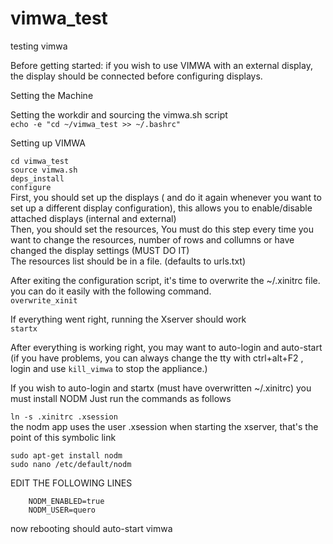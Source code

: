 # vimwa_test
testing vimwa

Before getting started: if you wish to use VIMWA with an external display, the display should be connected before configuring displays.


Setting the Machine

Setting the workdir and sourcing the vimwa.sh script  
```echo -e "cd ~/vimwa_test >> ~/.bashrc"```


Setting up VIMWA

```cd vimwa_test```  
```source vimwa.sh```  
```deps_install```  
```configure```  
First, you should set up the displays ( and do it again whenever you want to set up a different display configuration), this allows you to enable/disable attached displays (internal and external)  
Then, you should set the resources, You must do this step every time you want to change the resources, number of rows and collumns or have changed the display settings (MUST DO IT)  
The resources list should be in a file. (defaults to urls.txt)  

After exiting the configuration script, it's time to overwrite the ~/.xinitrc file. you can do it easily with the following command.  
```overwrite_xinit```  
  
If everything went right, running the Xserver should work  
```startx```  
  
  
  

After everything is working right, you may want to auto-login and auto-start  
(if you have problems, you can always change the tty with ctrl+alt+F2 , login and use ```kill_vimwa``` to stop the appliance.)  
  
  
If you wish to auto-login and startx (must have overwritten ~/.xinitrc) you must install NODM
Just run the commands as follows  
  
  
```ln -s .xinitrc .xsession```  
the nodm app uses the user .xsession when starting the xserver, that's the point of this symbolic link  
  
  
```sudo apt-get install nodm```  
```sudo nano /etc/default/nodm```  
  
EDIT THE FOLLOWING LINES  
  
        NODM_ENABLED=true  
        NODM_USER=quero  

now rebooting should auto-start vimwa  
